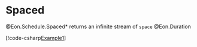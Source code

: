 ﻿# Spaced

@Eon.Schedule.Spaced* returns an infinite stream of `space` @Eon.Duration

[!code-csharp[Example1](../../../Eon.Tests/Examples/SpacedTests.cs#Example1)]
